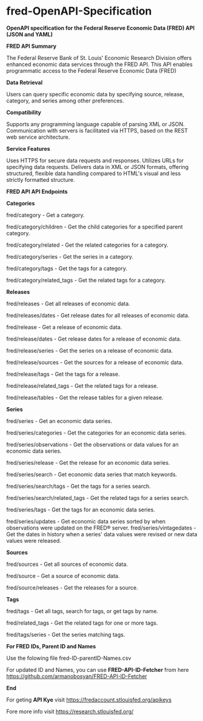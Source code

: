 # fred-OpenAPI-Specification

**OpenAPI specification for the Federal Reserve Economic Data (FRED) API (JSON and YAML)**



**FRED API Summary**

The Federal Reserve Bank of St. Louis' Economic Research Division offers enhanced economic data services through the FRED API. This API enables programmatic access to the Federal Reserve Economic Data (FRED)


**Data Retrieval**

Users can query specific economic data by specifying source, release, category, and series among other preferences.


**Compatibility**

Supports any programming language capable of parsing XML or JSON. Communication with servers is facilitated via HTTPS, based on the REST web service architecture.


**Service Features**

Uses HTTPS for secure data requests and responses.
Utilizes URLs for specifying data requests.
Delivers data in XML or JSON formats, offering structured, flexible data handling compared to HTML's visual and less strictly formatted structure.



**FRED API API Endpoints**


**Categories**

fred/category - Get a category.

fred/category/children - Get the child categories for a specified parent category.

fred/category/related - Get the related categories for a category.

fred/category/series - Get the series in a category.

fred/category/tags - Get the tags for a category.

fred/category/related_tags - Get the related tags for a category.



**Releases**

fred/releases - Get all releases of economic data.

fred/releases/dates - Get release dates for all releases of economic data.

fred/release - Get a release of economic data.

fred/release/dates - Get release dates for a release of economic data.

fred/release/series - Get the series on a release of economic data.

fred/release/sources - Get the sources for a release of economic data.

fred/release/tags - Get the tags for a release.

fred/release/related_tags - Get the related tags for a release.

fred/release/tables - Get the release tables for a given release.


**Series**

fred/series - Get an economic data series.

fred/series/categories - Get the categories for an economic data series.

fred/series/observations - Get the observations or data values for an economic data series.

fred/series/release - Get the release for an economic data series.

fred/series/search - Get economic data series that match keywords.

fred/series/search/tags - Get the tags for a series search.

fred/series/search/related_tags - Get the related tags for a series search.

fred/series/tags - Get the tags for an economic data series.

fred/series/updates - Get economic data series sorted by when observations were updated on the FRED®
server.
fred/series/vintagedates - Get the dates in history when a series' data values were revised or new data values were released.



**Sources**

fred/sources - Get all sources of economic data.

fred/source - Get a source of economic data.

fred/source/releases - Get the releases for a source.



**Tags**

fred/tags - Get all tags, search for tags, or get tags by name.

fred/related_tags - Get the related tags for one or more tags.

fred/tags/series - Get the series matching tags.



**For FRED IDs, Parent ID and Names**

Use the folowing file fred-ID-parentID-Names.csv

For updated ID and Names, you can use **FRED-API-ID-Fetcher** from here https://github.com/armanobosyan/FRED-API-ID-Fetcher



**End**

For geting **API Kye** visit https://fredaccount.stlouisfed.org/apikeys

Fore more info visit https://research.stlouisfed.org/
